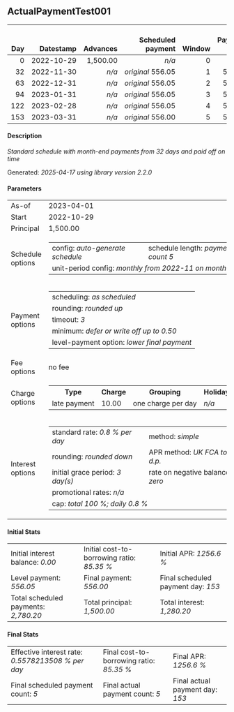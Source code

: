 <h2>ActualPaymentTest001</h2>
<table>
    <thead style="vertical-align: bottom;">
        <th style="text-align: right;">Day</th>
        <th style="text-align: right;">Datestamp</th>
        <th style="text-align: right;">Advances</th>
        <th style="text-align: right;">Scheduled payment</th>
        <th style="text-align: right;">Window</th>
        <th style="text-align: right;">Payment due</th>
        <th style="text-align: right;">Actual payments</th>
        <th style="text-align: right;">Generated payment</th>
        <th style="text-align: right;">Net effect</th>
        <th style="text-align: right;">Payment status</th>
        <th style="text-align: right;">Balance status</th>
        <th style="text-align: right;">Simple interest</th>
        <th style="text-align: right;">New interest</th>
        <th style="text-align: right;">New charges</th>
        <th style="text-align: right;">Principal portion</th>
        <th style="text-align: right;">Fee portion</th>
        <th style="text-align: right;">Interest portion</th>
        <th style="text-align: right;">Charges portion</th>
        <th style="text-align: right;">Fee rebate</th>
        <th style="text-align: right;">Principal balance</th>
        <th style="text-align: right;">Fee balance</th>
        <th style="text-align: right;">Interest balance</th>
        <th style="text-align: right;">Charges balance</th>
        <th style="text-align: right;">Settlement figure</th>
        <th style="text-align: right;">Fee rebate if&nbsp;settled</th>
    </thead>
    <tr style="text-align: right;">
        <td class="ci00">0</td>
        <td class="ci01" style="white-space: nowrap;">2022-10-29</td>
        <td class="ci02">1,500.00</td>
        <td class="ci03" style="white-space: nowrap;"><i>n/a<i></td>
        <td class="ci04">0</td>
        <td class="ci05">0.00</td>
        <td class="ci06"><i>n/a</i></td>
        <td class="ci07"><i>n/a</i></td>
        <td class="ci08">0.00</td>
        <td class="ci09"><i>none&nbsp;scheduled</i></td>
        <td class="ci10">open</td>
        <td class="ci11">0.0000</td>
        <td class="ci12">0.0000</td>
        <td class="ci13"><i>n/a</i></td>
        <td class="ci14">0.00</td>
        <td class="ci15">0.00</td>
        <td class="ci16">0.00</td>
        <td class="ci17">0.00</td>
        <td class="ci18">0.00</td>
        <td class="ci19">1,500.00</td>
        <td class="ci20">0.00</td>
        <td class="ci21">0.0000</td>
        <td class="ci22">0.00</td>
        <td class="ci23">1,500.00</td>
        <td class="ci24">0.00</td>
    </tr>
    <tr style="text-align: right;">
        <td class="ci00">32</td>
        <td class="ci01" style="white-space: nowrap;">2022-11-30</td>
        <td class="ci02"><i>n/a</i></td>
        <td class="ci03" style="white-space: nowrap;"><i>original</i> 556.05</td>
        <td class="ci04">1</td>
        <td class="ci05">556.05</td>
        <td class="ci06"><i>confirmed</i>&nbsp;556.05</td>
        <td class="ci07"><i>n/a</i></td>
        <td class="ci08">556.05</td>
        <td class="ci09"><i>payment&nbsp;made</i></td>
        <td class="ci10">open</td>
        <td class="ci11">384.0000</td>
        <td class="ci12">384.0000</td>
        <td class="ci13"><i>n/a</i></td>
        <td class="ci14">172.05</td>
        <td class="ci15">0.00</td>
        <td class="ci16">384.00</td>
        <td class="ci17">0.00</td>
        <td class="ci18">0.00</td>
        <td class="ci19">1,327.95</td>
        <td class="ci20">0.00</td>
        <td class="ci21">0.0000</td>
        <td class="ci22">0.00</td>
        <td class="ci23">1,327.95</td>
        <td class="ci24">0.00</td>
    </tr>
    <tr style="text-align: right;">
        <td class="ci00">63</td>
        <td class="ci01" style="white-space: nowrap;">2022-12-31</td>
        <td class="ci02"><i>n/a</i></td>
        <td class="ci03" style="white-space: nowrap;"><i>original</i> 556.05</td>
        <td class="ci04">2</td>
        <td class="ci05">556.05</td>
        <td class="ci06"><i>confirmed</i>&nbsp;556.05</td>
        <td class="ci07"><i>n/a</i></td>
        <td class="ci08">556.05</td>
        <td class="ci09"><i>payment&nbsp;made</i></td>
        <td class="ci10">open</td>
        <td class="ci11">329.3316</td>
        <td class="ci12">329.3316</td>
        <td class="ci13"><i>n/a</i></td>
        <td class="ci14">226.72</td>
        <td class="ci15">0.00</td>
        <td class="ci16">329.33</td>
        <td class="ci17">0.00</td>
        <td class="ci18">0.00</td>
        <td class="ci19">1,101.23</td>
        <td class="ci20">0.00</td>
        <td class="ci21">0.0000</td>
        <td class="ci22">0.00</td>
        <td class="ci23">1,101.23</td>
        <td class="ci24">0.00</td>
    </tr>
    <tr style="text-align: right;">
        <td class="ci00">94</td>
        <td class="ci01" style="white-space: nowrap;">2023-01-31</td>
        <td class="ci02"><i>n/a</i></td>
        <td class="ci03" style="white-space: nowrap;"><i>original</i> 556.05</td>
        <td class="ci04">3</td>
        <td class="ci05">556.05</td>
        <td class="ci06"><i>confirmed</i>&nbsp;556.05</td>
        <td class="ci07"><i>n/a</i></td>
        <td class="ci08">556.05</td>
        <td class="ci09"><i>payment&nbsp;made</i></td>
        <td class="ci10">open</td>
        <td class="ci11">273.1050</td>
        <td class="ci12">273.1050</td>
        <td class="ci13"><i>n/a</i></td>
        <td class="ci14">282.95</td>
        <td class="ci15">0.00</td>
        <td class="ci16">273.10</td>
        <td class="ci17">0.00</td>
        <td class="ci18">0.00</td>
        <td class="ci19">818.28</td>
        <td class="ci20">0.00</td>
        <td class="ci21">0.0000</td>
        <td class="ci22">0.00</td>
        <td class="ci23">818.28</td>
        <td class="ci24">0.00</td>
    </tr>
    <tr style="text-align: right;">
        <td class="ci00">122</td>
        <td class="ci01" style="white-space: nowrap;">2023-02-28</td>
        <td class="ci02"><i>n/a</i></td>
        <td class="ci03" style="white-space: nowrap;"><i>original</i> 556.05</td>
        <td class="ci04">4</td>
        <td class="ci05">556.05</td>
        <td class="ci06"><i>confirmed</i>&nbsp;556.05</td>
        <td class="ci07"><i>n/a</i></td>
        <td class="ci08">556.05</td>
        <td class="ci09"><i>payment&nbsp;made</i></td>
        <td class="ci10">open</td>
        <td class="ci11">183.2947</td>
        <td class="ci12">183.2947</td>
        <td class="ci13"><i>n/a</i></td>
        <td class="ci14">372.76</td>
        <td class="ci15">0.00</td>
        <td class="ci16">183.29</td>
        <td class="ci17">0.00</td>
        <td class="ci18">0.00</td>
        <td class="ci19">445.52</td>
        <td class="ci20">0.00</td>
        <td class="ci21">0.0000</td>
        <td class="ci22">0.00</td>
        <td class="ci23">445.52</td>
        <td class="ci24">0.00</td>
    </tr>
    <tr style="text-align: right;">
        <td class="ci00">153</td>
        <td class="ci01" style="white-space: nowrap;">2023-03-31</td>
        <td class="ci02"><i>n/a</i></td>
        <td class="ci03" style="white-space: nowrap;"><i>original</i> 556.00</td>
        <td class="ci04">5</td>
        <td class="ci05">556.00</td>
        <td class="ci06"><i>confirmed</i>&nbsp;556.00</td>
        <td class="ci07"><i>n/a</i></td>
        <td class="ci08">556.00</td>
        <td class="ci09"><i>payment&nbsp;made</i></td>
        <td class="ci10">closed</td>
        <td class="ci11">110.4890</td>
        <td class="ci12">110.4890</td>
        <td class="ci13"><i>n/a</i></td>
        <td class="ci14">445.52</td>
        <td class="ci15">0.00</td>
        <td class="ci16">110.48</td>
        <td class="ci17">0.00</td>
        <td class="ci18">0.00</td>
        <td class="ci19">0.00</td>
        <td class="ci20">0.00</td>
        <td class="ci21">0.0000</td>
        <td class="ci22">0.00</td>
        <td class="ci23">0.00</td>
        <td class="ci24">0.00</td>
    </tr>
</table>

<h4>Description</h4>
<p><i>Standard schedule with month-end payments from 32 days and paid off on time</i></p>
<p>Generated: <i>2025-04-17 using library version 2.2.0</i></p>
<h4>Parameters</h4>
<table>
    <tr>
        <td>As-of</td>
        <td>2023-04-01</td>
    </tr>
    <tr>
        <td>Start</td>
        <td>2022-10-29</td>
    </tr>
    <tr>
        <td>Principal</td>
        <td>1,500.00</td>
    </tr>
    <tr>
        <td>Schedule options</td>
        <td>
            <table>
                <tr>
                    <td>config: <i>auto-generate schedule</i></td>
                    <td>schedule length: <i><i>payment count</i> 5</i></td>
                </tr>
                <tr>
                    <td colspan="2" style="white-space: nowrap;">unit-period config: <i>monthly from 2022-11 on month-end</i></td>
                </tr>
            </table>
        </td>
    </tr>
    <tr>
        <td>Payment options</td>
        <td>
            <table>
                <tr>
                    <td>scheduling: <i>as scheduled</i></td>
                </tr>
                <tr>
                    <td>rounding: <i>rounded up</i></td>
                </tr>
                <tr>
                    <td>timeout: <i>3</i></td>
                </tr>
                <tr>
                    <td>minimum: <i>defer&nbsp;or&nbsp;write&nbsp;off&nbsp;up&nbsp;to&nbsp;0.50</i></td>
                </tr>
                <tr>
                    <td>level-payment option: <i>lower&nbsp;final&nbsp;payment</i></td>
                </tr>
            </table>
        </td>
    </tr>
    <tr>
        <td>Fee options</td>
        <td>no fee
        </td>
    </tr>
    <tr>
        <td>Charge options</td>
        <td>
            <table>
                <tr>
                    <th>Type</th>
                    <th>Charge</th>
                    <th>Grouping</th>
                    <th>Holidays</th>
                </tr>
                <tr>
                    <td>late payment</td>
                    <td>10.00</td><td>one charge per day</td><td><i>n/a</i></td>
                </tr>
            </table>
        </td>
    </tr>
    <tr>
        <td>Interest options</td>
        <td>
            <table>
                <tr>
                    <td>standard rate: <i>0.8 % per day</i></td>
                    <td>method: <i>simple</i></td>
                </tr>
                <tr>
                    <td>rounding: <i>rounded down</i></td>
                    <td>APR method: <i>UK FCA to 1 d.p.</i></td>
                </tr>
                <tr>
                    <td>initial grace period: <i>3 day(s)</i></td>
                    <td>rate on negative balance: <i>zero</i></td>
                </tr>
                <tr>
                    <td colspan="2">promotional rates: <i><i>n/a</i></i></td>
                </tr>
                <tr>
                    <td colspan="2">cap: <i>total 100 %; daily 0.8 %</td>
                </tr>
            </table>
        </td>
    </tr>
</table>
<h4>Initial Stats</h4>
<table>
    <tr>
        <td>Initial interest balance: <i>0.00</i></td>
        <td>Initial cost-to-borrowing ratio: <i>85.35 %</i></td>
        <td>Initial APR: <i>1256.6 %</i></td>
    </tr>
    <tr>
        <td>Level payment: <i>556.05</i></td>
        <td>Final payment: <i>556.00</i></td>
        <td>Final scheduled payment day: <i>153</i></td>
    </tr>
    <tr>
        <td>Total scheduled payments: <i>2,780.20</i></td>
        <td>Total principal: <i>1,500.00</i></td>
        <td>Total interest: <i>1,280.20</i></td>
    </tr>
</table>

<h4>Final Stats</h4>
<table>
    <tr>
        <td>Effective interest rate: <i>0.5578213508 % per day</i></td>
        <td>Final cost-to-borrowing ratio: <i>85.35 %</i></td>
        <td>Final APR: <i>1256.6 %</i></td>
    </tr>
    <tr>
        <td>Final scheduled payment count: <i>5</i></td>
        <td>Final actual payment count: <i>5</i></td>
        <td>Final actual payment day: <i>153</i></td>
    </tr>
</table>
